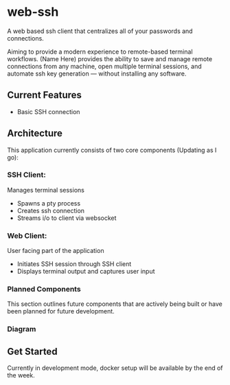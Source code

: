 # web-ssh
A web based ssh client that centralizes all of your passwords and connections. 

Aiming to provide a modern experience to remote-based terminal workflows. (Name Here) provides the ability to save and manage remote connections from any machine, open multiple terminal sessions, and automate ssh key generation &mdash; without installing any software.

## Current Features
- Basic SSH connection

## Architecture
This application currently consists of two core components (Updating as I go):  
### SSH Client:
Manages terminal sessions 
- Spawns a pty process 
- Creates ssh connection
- Streams i/o to client via websocket
### Web Client:
User facing part of the application 
- Initiates SSH session through SSH client
- Displays terminal output and captures user input
<!-- - Insert UML diagram here -->
### Planned Components
This section outlines future components that are actively being built or have been planned for future development.
### Diagram

## Get Started
Currently in development mode, docker setup will be available by the end of the week.

